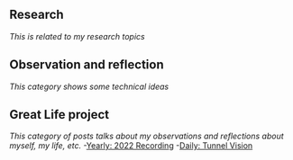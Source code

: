 ## Research
_This is related to my research topics_

## Observation and reflection
_This category shows some technical ideas_ 

## Great Life project
_This category of posts talks about my observations and reflections about myself, my life, etc._
-[Yearly: 2022 Recording](https://xing-chen18.github.io/Yearly-2022-Recording/)
-[Daily: Tunnel Vision](https://xing-chen18.github.io/Daily-Tunnel-vision/)
